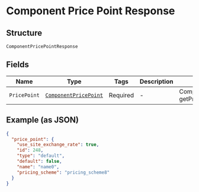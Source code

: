
# Component Price Point Response

## Structure

`ComponentPricePointResponse`

## Fields

| Name | Type | Tags | Description | Getter | Setter |
|  --- | --- | --- | --- | --- | --- |
| `PricePoint` | [`ComponentPricePoint`](../../doc/models/component-price-point.md) | Required | - | ComponentPricePoint getPricePoint() | setPricePoint(ComponentPricePoint pricePoint) |

## Example (as JSON)

```json
{
  "price_point": {
    "use_site_exchange_rate": true,
    "id": 248,
    "type": "default",
    "default": false,
    "name": "name0",
    "pricing_scheme": "pricing_scheme8"
  }
}
```

